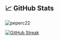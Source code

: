 ## &#x1f4c8; GitHub Stats

<p align="left"><img align="left" src="https://github-readme-stats.vercel.app/api/top-langs?username=peperc22&show_icons=true&locale=en&layout=compact&theme=radical" alt="peperc22" /></p>

 <br />
 
<a href="https://git.io/streak-stats"><img src="https://github-readme-streak-stats.herokuapp.com?user=peperc22&theme=dark" alt="GitHub Streak" /></a>
